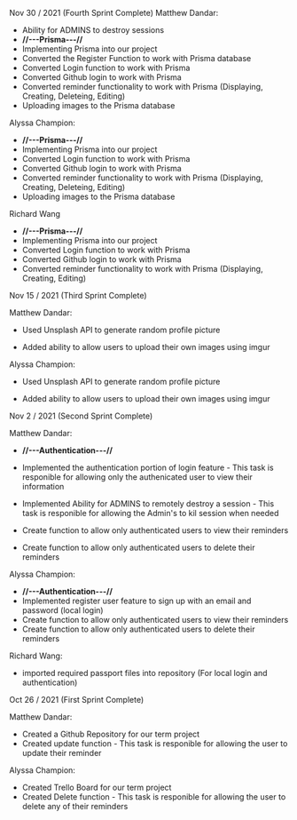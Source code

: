 Nov 30 / 2021 (Fourth Sprint Complete)
Matthew Dandar: 
- Ability for ADMINS to destroy sessions
- **//---Prisma---//**
- Implementing Prisma into our project
- Converted the Register Function to work with Prisma database
- Converted Login function to work with Prisma
- Converted Github login to work with Prisma
- Converted reminder functionality to work with Prisma (Displaying, Creating, Deleteing, Editing)
- Uploading images to the Prisma database

Alyssa Champion: 
- **//---Prisma---//**
- Implementing Prisma into our project
- Converted Login function to work with Prisma
- Converted Github login to work with Prisma
- Converted reminder functionality to work with Prisma (Displaying, Creating, Deleteing, Editing)
- Uploading images to the Prisma database

Richard Wang
- **//---Prisma---//**
- Implementing Prisma into our project
- Converted Login function to work with Prisma
- Converted Github login to work with Prisma
- Converted reminder functionality to work with Prisma (Displaying, Creating, Editing)




Nov 15 / 2021 (Third Sprint Complete)

Matthew Dandar: 
- Used Unsplash API to generate random profile picture

- Added ability to allow users to upload their own images using imgur


Alyssa Champion: 

- Used Unsplash API to generate random profile picture 

- Added ability to allow users to upload their own images using imgur




Nov 2 / 2021 (Second Sprint Complete)

Matthew Dandar:
- **//---Authentication---//**

- Implemented the authentication portion of login feature - This task is responible for allowing only the authenicated user to view their information
- Implemented Ability for ADMINS to remotely destroy a session - This task is responible for allowing the Admin's to kil session when needed
- Create function to allow only authenticated users to view their reminders
- Create function to allow only authenticated users to delete their reminders

Alyssa Champion:
- **//---Authentication---//**
- Implemented register user feature to sign up with an email and password (local login)
- Create function to allow only authenticated users to view their reminders
- Create function to allow only authenticated users to delete their reminders

Richard Wang:

- imported required passport files into repository (For local login and authentication)



Oct 26 / 2021 (First Sprint Complete)

Matthew Dandar:

- Created a Github Repository for our term project
- Created update function - This task is responible for allowing the user to update their reminder

Alyssa Champion:

- Created Trello Board  for our term project
- Created Delete function - This task is responible for allowing the user to delete any of their reminders



